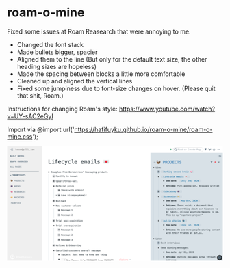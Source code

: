 # roam-o-mine
Fixed some issues at Roam Reasearch that were annoying to me. 

* Changed the font stack
* Made bullets bigger, spacier
* Aligned them to the line (But only for the default text size, the other heading sizes are hopeless)
* Made the spacing between blocks a little more comfortable 
* Cleaned up and aligned the vertical lines
* Fixed some jumpiness due to font-size changes on hover. (Please quit that shit, Roam.)

Instructions for changing Roam's style: https://www.youtube.com/watch?v=UY-sAC2eGyI

Import via @import url('https://hafifuyku.github.io/roam-o-mine/roam-o-mine.css');

![roam-o-mine](/images/screenshot.png)

